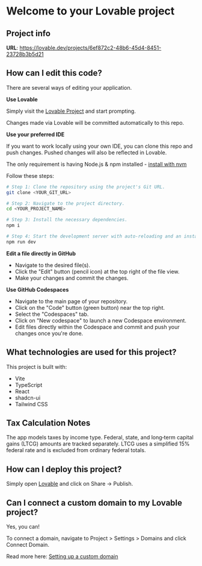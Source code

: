 # Welcome to your Lovable project

## Project info

**URL**: https://lovable.dev/projects/6ef872c2-48b6-45d4-8451-23728b3b5d21

## How can I edit this code?

There are several ways of editing your application.

**Use Lovable**

Simply visit the [Lovable Project](https://lovable.dev/projects/6ef872c2-48b6-45d4-8451-23728b3b5d21) and start prompting.

Changes made via Lovable will be committed automatically to this repo.

**Use your preferred IDE**

If you want to work locally using your own IDE, you can clone this repo and push changes. Pushed changes will also be reflected in Lovable.

The only requirement is having Node.js & npm installed - [install with nvm](https://github.com/nvm-sh/nvm#installing-and-updating)

Follow these steps:

```sh
# Step 1: Clone the repository using the project's Git URL.
git clone <YOUR_GIT_URL>

# Step 2: Navigate to the project directory.
cd <YOUR_PROJECT_NAME>

# Step 3: Install the necessary dependencies.
npm i

# Step 4: Start the development server with auto-reloading and an instant preview.
npm run dev
```

**Edit a file directly in GitHub**

- Navigate to the desired file(s).
- Click the "Edit" button (pencil icon) at the top right of the file view.
- Make your changes and commit the changes.

**Use GitHub Codespaces**

- Navigate to the main page of your repository.
- Click on the "Code" button (green button) near the top right.
- Select the "Codespaces" tab.
- Click on "New codespace" to launch a new Codespace environment.
- Edit files directly within the Codespace and commit and push your changes once you're done.

## What technologies are used for this project?

This project is built with:

- Vite
- TypeScript
- React
- shadcn-ui
- Tailwind CSS

## Tax Calculation Notes

The app models taxes by income type. Federal, state, and long‑term capital gains (LTCG) amounts are tracked separately. LTCG uses a simplified 15% federal rate and is excluded from ordinary federal totals.

## How can I deploy this project?

Simply open [Lovable](https://lovable.dev/projects/6ef872c2-48b6-45d4-8451-23728b3b5d21) and click on Share -> Publish.

## Can I connect a custom domain to my Lovable project?

Yes, you can!

To connect a domain, navigate to Project > Settings > Domains and click Connect Domain.

Read more here: [Setting up a custom domain](https://docs.lovable.dev/tips-tricks/custom-domain#step-by-step-guide)
